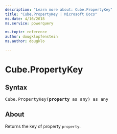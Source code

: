 ```yaml
---
description: "Learn more about: Cube.PropertyKey"
title: "Cube.PropertyKey | Microsoft Docs"
ms.date: 4/16/2018
ms.service: powerquery

ms.topic: reference
author: dougklopfenstein
ms.author: dougklo

---
```

# Cube.PropertyKey

## Syntax

<pre>
Cube.PropertyKey(<b>property</b> as any) as any
</pre>

## About
Returns the key of property `property`.
